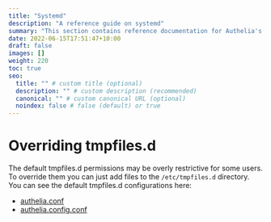 ```yaml
---
title: "Systemd"
description: "A reference guide on systemd"
summary: "This section contains reference documentation for Authelia's systemd units."
date: 2022-06-15T17:51:47+10:00
draft: false
images: []
weight: 220
toc: true
seo:
  title: "" # custom title (optional)
  description: "" # custom description (recommended)
  canonical: "" # custom canonical URL (optional)
  noindex: false # false (default) or true
---
```


# Overriding tmpfiles.d

The default tmpfiles.d permissions may be overly restrictive for some users. To override them you can just add files to
the `/etc/tmpfiles.d` directory. You can see the default tmpfiles.d configurations here:

- [authelia.conf](https://raw.githubusercontent.com/authelia/authelia/refs/heads/master/authelia.tmpfiles.conf)
- [authelia.config.conf](https://raw.githubusercontent.com/authelia/authelia/refs/heads/master/authelia.tmpfiles.config.conf)
